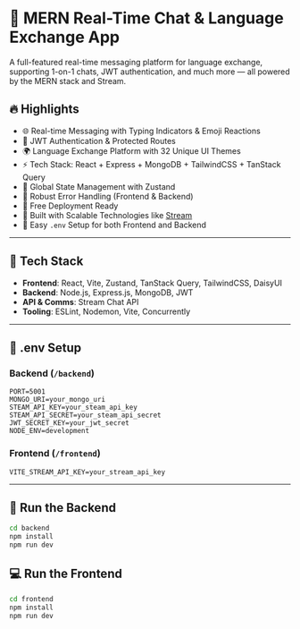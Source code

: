 # 💬 MERN Real-Time Chat & Language Exchange App

A full-featured real-time messaging platform for language exchange, supporting 1-on-1 chats, JWT authentication, and much more — all powered by the MERN stack and Stream.

## 🔥 Highlights

- 🌐 Real-time Messaging with Typing Indicators & Emoji Reactions
- 🔐 JWT Authentication & Protected Routes
- 🌍 Language Exchange Platform with 32 Unique UI Themes
- ⚡ Tech Stack: React + Express + MongoDB + TailwindCSS + TanStack Query
- 🧠 Global State Management with Zustand
- 🚨 Robust Error Handling (Frontend & Backend)
- 🚀 Free Deployment Ready
- 🎯 Built with Scalable Technologies like [Stream](https://getstream.io/)
- 🧪 Easy `.env` Setup for both Frontend and Backend

---

## 🧰 Tech Stack

- **Frontend**: React, Vite, Zustand, TanStack Query, TailwindCSS, DaisyUI
- **Backend**: Node.js, Express.js, MongoDB, JWT
- **API & Comms**: Stream Chat API
- **Tooling**: ESLint, Nodemon, Vite, Concurrently

---

## 🧪 .env Setup

### Backend (`/backend`)

```
PORT=5001
MONGO_URI=your_mongo_uri
STEAM_API_KEY=your_steam_api_key
STEAM_API_SECRET=your_steam_api_secret
JWT_SECRET_KEY=your_jwt_secret
NODE_ENV=development
```

### Frontend (`/frontend`)

```
VITE_STREAM_API_KEY=your_stream_api_key
```

---

## 🔧 Run the Backend

```bash
cd backend
npm install
npm run dev
```

## 💻 Run the Frontend

```bash
cd frontend
npm install
npm run dev
```
